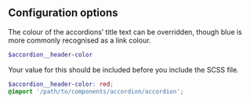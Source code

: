 ## Configuration options

The colour of the accordions’ title text can be overridden, though blue is more commonly recognised as a link colour.

```scss
$accordion__header-color
```

Your value for this should be included before you include the SCSS file.

```scss
$accordion__header-color: red;
@import '/path/to/components/accordion/accordion';
```